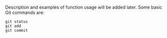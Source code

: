 Description and examples of function usage will be added later.
Some basic Git commands are:
```
git status
git add
git commit
```
